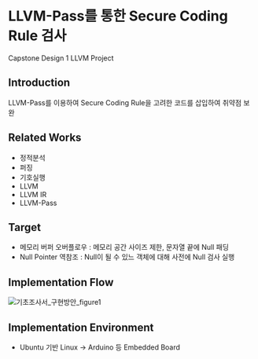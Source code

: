# LLVM-Pass를 통한 Secure Coding Rule 검사
Capstone Design 1 LLVM Project

## Introduction
LLVM-Pass를 이용하여 Secure Coding Rule을 고려한 코드를 삽입하여 취약점 보완

## Related Works
- 정적분석
- 퍼징
- 기호실행
- LLVM
- LLVM IR
- LLVM-Pass

## Target
- 메모리 버퍼 오버플로우 : 메모리 공간 사이즈 제한, 문자열 끝에 Null 패딩
- Null Pointer 역참조 : Null이 될 수 있느 객체에 대해 사전에 Null 검사 실행

## Implementation Flow
![기초조사서_구현방안_figure1](https://user-images.githubusercontent.com/41164017/139457573-a84ace85-7c58-4e4b-910e-d345ee615373.png)

## Implementation Environment
- Ubuntu 기반 Linux -> Arduino 등 Embedded Board
